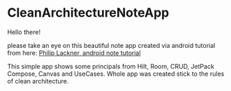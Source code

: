 # CleanArchitectureNoteApp
Hello there!

please take an eye on this beautiful note app created via android tutorial from here: [Philip Lackner, android note tutorial](https://www.youtube.com/watch?v=8YPXv7xKh2w&list=PLslbCX7KDG7XlHpFdwCC52Co2PApawFRN&index=18&ab_channel=PhilippLackner)

This simple app shows some principals from Hilt, Room, CRUD, JetPack Compose, Canvas and UseCases. Whole app was created stick to the rules of clean architecture.
